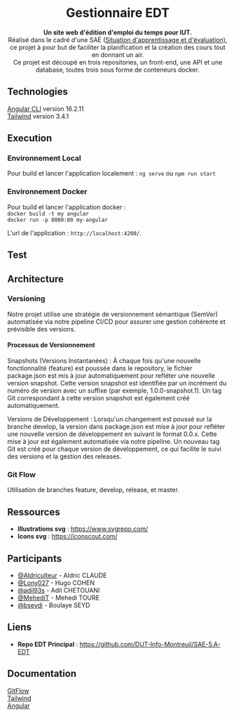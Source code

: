 <div align="center">

# Gestionnaire EDT

**Un site web d'édition d'emploi du temps pour IUT.**<br />
Réalisé dans le cadré d'une SAÉ ([Situation d'apprentissage et d'évaluation)](https://fr.wikipedia.org/wiki/Situation_d%27apprentissage_et_d%27%C3%A9valuation), ce projet à pour but de faciliter la planification et la création des cours tout en donnant un air.<br />
Ce projet est découpé en trois repositories, un front-end, une API et une database, toutes trois sous forme de conteneurs docker.

</div>

## Technologies

[Angular CLI](https://github.com/angular/angular-cli) version 16.2.11 <br />
[Tailwind](https://github.com/tailwindlabs/tailwindcss) version 3.4.1

## Execution

### Environnement Local

Pour build et lancer l'application localement : `ng serve` ou `npm run start` <br />

### Environnement Docker

Pour build et lancer l'application docker : <br />
`docker build -t my angular` <br />
`docker run -p 8080:80 my-angular`

L'url de l'application : `http://localhost:4200/`.

## Test

## Architecture

### Versioning

Notre projet utilise une stratégie de versionnement sémantique (SemVer) automatisée via notre pipeline CI/CD pour assurer une gestion cohérente et prévisible des versions.

#### Processus de Versionnement

Snapshots (Versions Instantanées) : À chaque fois qu'une nouvelle fonctionnalité (feature) est poussée dans le repository, le fichier package.json est mis à jour automatiquement pour refléter une nouvelle version snapshot. Cette version snapshot est identifiée par un incrément du numéro de version avec un suffixe (par exemple, 1.0.0-snapshot.1). Un tag Git correspondant à cette version snapshot est également créé automatiquement.

Versions de Développement : Lorsqu'un changement est poussé sur la branche develop, la version dans package.json est mise à jour pour refléter une nouvelle version de développement en suivant le format 0.0.x. Cette mise à jour est également automatisée via notre pipeline. Un nouveau tag Git est créé pour chaque version de développement, ce qui facilite le suivi des versions et la gestion des releases.

### Git Flow

Utilisation de branches feature, develop, release, et master.

## Ressources

-   **Illustrations svg** : https://www.svgrepo.com/
-   **Icons svg** : https://iconscout.com/

## Participants

-   [@Aldriculteur](https://github.com/Aldriculteur) - Aldric CLAUDE
-   [@Lony027](https://github.com/Lony027) - Hugo COHEN
-   [@adil93s](https://github.com/adil93s) - Adil CHETOUANI
-   [@MehediT](https://github.com/MehediT) - Mehedi TOURE
-   [@bseydi](https://github.com/bseydi) - Boulaye SEYD

## Liens

-   **Repo EDT Principal** : https://github.com/DUT-Info-Montreuil/SAE-5.A-EDT

## Documentation

[GitFlow](https://danielkummer.github.io/git-flow-cheatsheet/index.fr_FR.html) <br />
[Tailwind](https://tailwindcss.com/docs/installation) <br />
[Angular](https://angular.io/docs) <br />
